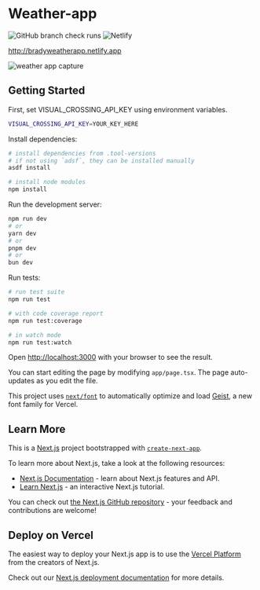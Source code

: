 # Weather-app

![GitHub branch check runs](https://img.shields.io/github/check-runs/Brady-Moore/weather-app/master)
![Netlify](https://img.shields.io/netlify/a54b0c53-60f1-4039-a768-b598cd972e91)

http://bradyweatherapp.netlify.app

![weather app capture](https://github.com/user-attachments/assets/53007759-2801-4582-b295-2d9daacce537)

## Getting Started

First, set VISUAL_CROSSING_API_KEY using environment variables.

```bash
VISUAL_CROSSING_API_KEY=YOUR_KEY_HERE
```

Install dependencies:

```bash
# install dependencies from .tool-versions
# if not using `adsf`, they can be installed manually
asdf install

# install node modules
npm install
```

Run the development server:

```bash
npm run dev
# or
yarn dev
# or
pnpm dev
# or
bun dev
```

Run tests:

```bash
# run test suite
npm run test

# with code coverage report
npm run test:coverage

# in watch mode
npm run test:watch
```

Open [http://localhost:3000](http://localhost:3000) with your browser to see the result.

You can start editing the page by modifying `app/page.tsx`. The page auto-updates as you edit the file.

This project uses [`next/font`](https://nextjs.org/docs/app/building-your-application/optimizing/fonts) to automatically optimize and load [Geist](https://vercel.com/font), a new font family for Vercel.

## Learn More

This is a [Next.js](https://nextjs.org) project bootstrapped with [`create-next-app`](https://nextjs.org/docs/app/api-reference/cli/create-next-app).

To learn more about Next.js, take a look at the following resources:

- [Next.js Documentation](https://nextjs.org/docs) - learn about Next.js features and API.
- [Learn Next.js](https://nextjs.org/learn) - an interactive Next.js tutorial.

You can check out [the Next.js GitHub repository](https://github.com/vercel/next.js) - your feedback and contributions are welcome!

## Deploy on Vercel

The easiest way to deploy your Next.js app is to use the [Vercel Platform](https://vercel.com/new?utm_medium=default-template&filter=next.js&utm_source=create-next-app&utm_campaign=create-next-app-readme) from the creators of Next.js.

Check out our [Next.js deployment documentation](https://nextjs.org/docs/app/building-your-application/deploying) for more details.
